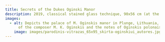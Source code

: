 ```yaml
---
title: Secrets of the Dukes Oginski Manor
description: 2019, classical stained glass technique, 90x56 cm (at the exhibition)
images:
  - alt: Depicts the palace of M. Oginskis manor in Plunge, Lithuania, the signature
      of the composer M. K. Oginskis and the notes of Oginskis polonaise.
    image: images/parodinis-vitrazas_65x95_skirta-oginskiui_autores.jpg
---
```

